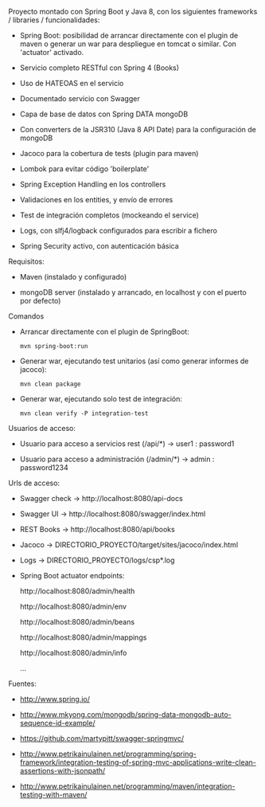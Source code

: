 Proyecto montado con Spring Boot y Java 8, con los siguientes frameworks / libraries / funcionalidades:

 - Spring Boot: posibilidad de arrancar directamente con el plugin de maven o generar un war para despliegue en 
 tomcat o similar. Con 'actuator' activado.

 - Servicio completo RESTful con Spring 4 (Books)

 - Uso de HATEOAS en el servicio

 - Documentado servicio con Swagger

 - Capa de base de datos con Spring DATA mongoDB

 - Con converters de la JSR310 (Java 8 API Date) para la configuración de mongoDB

 - Jacoco para la cobertura de tests (plugin para maven)

 - Lombok para evitar código 'boilerplate'

 - Spring Exception Handling en los controllers
 
 - Validaciones en los entities, y envío de errores
 
 - Test de integración completos (mockeando el service)

 - Logs, con slfj4/logback configurados para escribir a fichero

 - Spring Security activo, con autenticación básica



Requisitos:

 - Maven (instalado y configurado)

 - mongoDB server (instalado y arrancado, en localhost y con el puerto por defecto)


Comandos

 - Arrancar directamente con el plugin de SpringBoot:
 
    ```
    mvn spring-boot:run
    ```
  
  
 - Generar war, ejecutando test unitarios (así como generar informes de jacoco):
 
    ```
    mvn clean package
    ```


 - Generar war, ejecutando solo test de integración:
 
    ```
    mvn clean verify -P integration-test
    ```

Usuarios de acceso:

 - Usuario para acceso a servicios rest (/api/*)    -> user1 : password1

 - Usuario para acceso a administración (/admin/*)  -> admin : password1234


Urls de acceso:

 - Swagger check -> http://localhost:8080/api-docs

 - Swagger UI    -> http://localhost:8080/swagger/index.html

 - REST Books    -> http://localhost:8080/api/books

 - Jacoco        -> DIRECTORIO_PROYECTO/target/sites/jacoco/index.html

 - Logs          -> DIRECTORIO_PROYECTO/logs/csp*.log

 - Spring Boot actuator endpoints:

     http://localhost:8080/admin/health

     http://localhost:8080/admin/env

     http://localhost:8080/admin/beans

     http://localhost:8080/admin/mappings

     http://localhost:8080/admin/info

     ...

Fuentes:

 - http://www.spring.io/

 - http://www.mkyong.com/mongodb/spring-data-mongodb-auto-sequence-id-example/
 
 - https://github.com/martypitt/swagger-springmvc/
 
 - http://www.petrikainulainen.net/programming/spring-framework/integration-testing-of-spring-mvc-applications-write-clean-assertions-with-jsonpath/
 
 - http://www.petrikainulainen.net/programming/maven/integration-testing-with-maven/
 